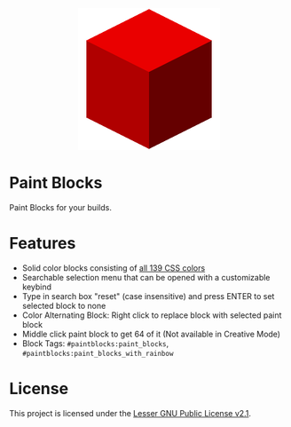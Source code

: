 <p align="center"><img src="logo.gif" alt="Paint Blocks Logo"></p>

# Paint Blocks
Paint Blocks for your builds.

# Features
- Solid color blocks consisting of [all 139 CSS colors](https://www.w3schools.com/cssref/css_colors.asp)
- Searchable selection menu that can be opened with a customizable keybind
- Type in search box "reset" (case insensitive) and press ENTER to set selected block to none
- Color Alternating Block: Right click to replace block with selected paint block
- Middle click paint block to get 64 of it (Not available in Creative Mode)
- Block Tags: `#paintblocks:paint_blocks`, `#paintblocks:paint_blocks_with_rainbow`

# License
This project is licensed under the [Lesser GNU Public License v2.1](./LICENSE).